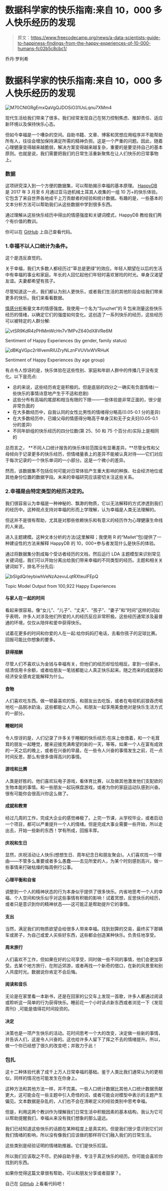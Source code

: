 # 数据科学家的快乐指南:来自 10，000 多人快乐经历的发现

> 原文：<https://www.freecodecamp.org/news/a-data-scientists-guide-to-happiness-findings-from-the-happy-experiences-of-10-000-humans-fc02b5c8cbc1/>

乔丹·罗利希

# 数据科学家的快乐指南:来自 10，000 多人快乐经历的发现

![M70CNIGRgEmxQaVgQJDOSiO31UsLqnu7XMm4](img/9e48597d46a784dfcb137fe12d2f9c22.png)

现代生活给我们带来了很多。我们经常发现自己在努力控制焦虑、推卸责任、适应新环境以及保持快乐心态。

但如今幸福是一个嘈杂的空间。自助书籍、文章、博客和冥想应用程序并不能帮助所有人，往往会增加保持满足所需的精神负担。这是一个严重的问题。因此，随着心理健康变得越来越脆弱，解决方案变得越来越复杂，重要的是要坚持自己的基本原则。也就是说，我们需要把我们的日常生活重新聚焦在让人们快乐的日常事物上。

### 数据

这项研究深入到一个方便的数据集，可以帮助揭示幸福的基本原理。 [HappyDB](https://github.com/rit-public/HappyDB) 是 2017 年 3 月至 6 月通过亚马逊机械土耳其人收集的一组 10 万+的快乐体验。它包含了来自世界各地成千上万贡献者的经验和统计数据。有趣的是，一些基本的文本分析方法可以帮助我们从这些数据中学到很多东西。

通过理解从这些快乐经历中得出的情感强度和关键词模式，HappyDB 教给我们两个有价值的教训。

你可以在 [GitHub](https://github.com/jrohrlich/DSGuideToHappy) 上自己查看代码。

### 1.幸福不以人口统计为条件。

这个是违反直觉的。

关于幸福，我们大多数人都经历过“草总是更绿”的效应。年轻人期望在以后的生活中有幸福的事业和家庭。年长的人回忆起他们年轻时喜欢冒险的时光。单身汉渴望友谊。夫妻都希望有孩子。

尽管知道这一点，我们都认为别人更快乐，或者我们生活的其他阶段会给我们带来更多的快乐。我们来看看数据。

[情感分析](https://web.stanford.edu/class/cs124/lec/sentiment.pdf)衡量文本的情感强度。我使用一个名为“Syuzhet”的 R 包来测量这些快乐经历的情绪，以确定它们的强度如何变化。这创造了一系列快乐的经历，这些经历可以被特定的人群分解:

![vtSR9KdR4zPHMmWcHn7v1MPvZ640dX8VRe6M](img/e9b97feb41e7acb6b8e53f37625ecd20.png)

Sentiment of Happy Experiences (by gender, family status)

![dBKgVGpc2rWvemRIUZryNLznFVUVlxWVRHuK](img/15670baf8a2312f7d3c0313e32c2f522.png)

Sentiment of Happy Experiences (by age group)

有点令人惊讶的是，快乐体验在这些性别、家庭和年龄人群中的传播几乎没有变化。以下是亮点:

*   总的来说，这些经历肯定是积极的。但是底层的四分之一确实有负面情绪(一些快乐的事情诗意地产生于不适和悲剧)
*   这些分布有高端的尾部和相当有限的下限——一些体验是非常正面的，很少是非常负面的
*   在大多数经历中，自我认同的女性比男性的情绪得分略高(0.05-0.1 分的差异)
*   在大多数经历中，已婚父母的情感得分略高于单身汉和无子女夫妇(0.05-0.1 分的差异)
*   不同年龄组的快乐经历的四分位数(第 25、50 和 75 个百分点)实际上是相同的

总而言之， **不同人口统计报告的快乐体验范围没有显著差异。**尽管女性和父母倾向于记录更多的快乐经历，但情绪量表上的差异不能被认真对待——它们对应于每次记录的一个快乐单词的一小部分。这是一个微小的差异。

然而，该数据集不包括任何可能对日常体验产生重大影响的种族、社会经济地位或其他身份位置的数据字段。未来的幸福研究应该密切关注这些关系。

### 2.幸福是由特定类型的经历决定的。

我们很容易认为幸福是一种神秘的、飘渺的物质，它以无法解释的方式渗透到我们的经历中。这种观点支持对幸福的形而上学理解，认为幸福是人类无法理解的。

但这并不是很有帮助，尤其是对那些依赖快乐和有意义的经历作为心理健康生命线的人来说。

进入主题建模。这种文本分析的方法(这里解释；我使用 R 的“Mallet”包)提供了一种建设性的方法来解释 HappyDB 的 10，000+参与者发现什么是快乐的体验。

通过将数据集分割成每个受访者经历的文档，然后运行 LDA 主题模型来识别常见关键词组，我们可以开始分离出给我们带来幸福的不同类型的经历。主题和相关关键词如下，排名不分先后:

![bSlgdQrleybiwhVeNzAzevuLqtRXteuIFEpQ](img/4beb3ee1cc8d3b8081ffca2e3348f1e7.png)

Topic Model Output from 100,922 Happy Experiences

#### **与家人在一起的时间**

看起来很容易。像“女儿”、“儿子”、“丈夫”、“孩子”、“妻子”和“时间”这样的词似乎表明，许多人对涉及他们所爱的人的经历反应非常积极。这些经历通常涉及最普通的环境，仅仅从陪伴和爱中获得快乐。

试着花更多的时间和你爱的人在一起:给你妈妈打电话，去看你孩子的足球比赛。回报可能比你想象的要多。

#### **获得报酬**

尽管人们不喜欢认为金钱与幸福有关，但他们的经历却恰恰相反。拿到一份薪水，结清信用卡余额，或者给朋友一笔钱都能让人真正快乐起来。随之而来的成就感和经济安全感肯定能解释为什么。

#### **食物**

人们喜欢吃东西。做一顿最喜欢的饭，和朋友出去吃饭，或者在电视机前狼吞虎咽地吃一品脱冰奶油，这些都能让人开心。和朋友一起享用美食绝对是快乐生活方式的一部分。

#### **睡眠时间**

令人惊讶的是，人们记录了许多关于睡眠的快乐经历:在床上依偎着，和一个毛茸茸的朋友一起睡觉，醒来迎接充满希望的新的一天，等等。如果一个人在富有成效的一天之后的晚上，或者在兴奋的早晨，在一些令人兴奋的事情发生之前，花一点时间反思，那么有很多值得高兴的事情。

#### **游戏和比赛**

人类是好胜的。他们喜欢玩电子游戏，看体育比赛，以及做其他激发他们支配欲的生物本能的事情。和一些朋友一起玩棋盘游戏，或者为你的家庭运动队感到兴奋。很有可能你会很高兴你这么做了。

#### **成就和教育**

经过几周的工作，完成大企业的感觉棒极了。上完一节课，从学校毕业，或者启动一个项目，都可以严重提升一个人的情绪。但是完成大事业需要一些开始，所以走出去，开始一些新的东西！学有所成，回报丰厚。

#### **庆祝和生日**

显然，庆祝活动让人快乐(想想生日、周年纪念日和朋友聚会)。人们喜欢找一个理由——不管多么重要或者多么愚蠢——去见所爱的人，为某个时刻感到高兴，做一些事情来打破枯燥的每周例行公事。

#### **心理平衡和自省**

调整到一个人的精神状态的行为本身似乎提供了很多快乐。内省地思考一个人的幸福、个人空间和快乐似乎对这些事情有积极的影响！试着冥想，反思快乐的经历，或者只是意识到你的精神状态——这可能正是帮助提升它的事情。

#### **支出**

当然，满足我们的物质欲望会给很多人带来幸福。找到划算的交易，最终买下那辆车或房子，为自己或爱人买些好东西，这些都会创造某种快乐。负责任地享受。

#### **周末旅行**

人们喜欢不工作，但如果在好的公司享受，同时做一些不同的事情，他们会更加享受。去某个地方旅行，在附近郊游，或者再找一个新奇的借口，在新的风景里和别人共度时光。数据说你肯定不会后悔。

#### **阅读和音乐**

无论是在家里看一本新书，还是在回家的公交车上发现一首歌，许多人都通过阅读或聆听这一简单的行为获得快乐。睡前花一个小时读点新东西或者浏览一下《发现周刊》,可能是值得花时间投资的。

#### **决定**

决策也是一项产生快乐的活动。花时间思考一个大的改变，决定做一些新的事情，并告诉人们，这是令人兴奋的。这也给许多人留下了挥之不去的情绪提升。所以，做一个你已经想了很久的改变吧；并致力于此！

### 包扎

这十二种体验代表了成千上万人日常幸福的基础。鉴于人类比我们通常认为的更相似，同样的情况也可能发生在你身上。

这种方法和其他方法一样，并不完美。一些人口统计数据比其他人口统计数据贡献更大，这可能会在一些主题中引入奇怪的词，或者可能会对模型中表示的主题产生偏见。文本数据是杂乱的，人们也不会在清晰定义的经验类别中思考幸福。

但是，利用这两个教训作为理解我们日常生活中积极因素的基本结构，我认为它可以帮助提醒我们，幸福从来没有我们想象的那么遥远。

我们已经知道这些快乐的话题在某种程度上是真实的。但是我们很少意识到它们对我们情绪的影响，所以没有像我们应该做的那样将它们融入我们的日常生活。

这些类别是经验证明的情绪助推器。它们是快乐扣篮。

所以我们应该取之不尽。扔掉自助手册，专注于真正快乐的经历。你可能会喜欢你找到的东西。

如果你觉得这篇文章很有帮助，可以和朋友分享或者鼓掌？。

自己在 [GitHub](https://github.com/jrohrlich/DSGuideToHappy) 上看看代码吧！